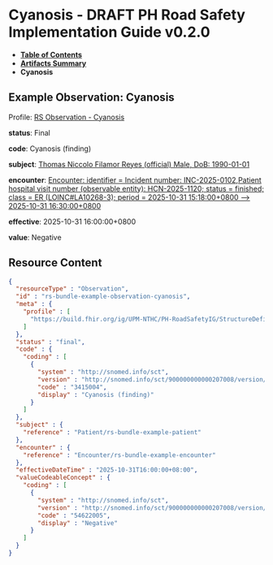 # Cyanosis - DRAFT PH Road Safety Implementation Guide v0.2.0

* [**Table of Contents**](toc.md)
* [**Artifacts Summary**](artifacts.md)
* **Cyanosis**

## Example Observation: Cyanosis

Profile: [RS Observation - Cyanosis](StructureDefinition-rs-observation-cyanosis.md)

**status**: Final

**code**: Cyanosis (finding)

**subject**: [Thomas Niccolo Filamor Reyes (official) Male, DoB: 1990-01-01](Patient-rs-bundle-example-patient.md)

**encounter**: [Encounter: identifier = Incident number: INC-2025-0102,Patient hospital visit number (observable entity): HCN-2025-1120; status = finished; class = ER (LOINC#LA10268-3); period = 2025-10-31 15:18:00+0800 --> 2025-10-31 16:30:00+0800](Encounter-rs-bundle-example-encounter.md)

**effective**: 2025-10-31 16:00:00+0800

**value**: Negative



## Resource Content

```json
{
  "resourceType" : "Observation",
  "id" : "rs-bundle-example-observation-cyanosis",
  "meta" : {
    "profile" : [
      "https://build.fhir.org/ig/UPM-NTHC/PH-RoadSafetyIG/StructureDefinition/rs-observation-cyanosis"
    ]
  },
  "status" : "final",
  "code" : {
    "coding" : [
      {
        "system" : "http://snomed.info/sct",
        "version" : "http://snomed.info/sct/900000000000207008/version/20241001",
        "code" : "3415004",
        "display" : "Cyanosis (finding)"
      }
    ]
  },
  "subject" : {
    "reference" : "Patient/rs-bundle-example-patient"
  },
  "encounter" : {
    "reference" : "Encounter/rs-bundle-example-encounter"
  },
  "effectiveDateTime" : "2025-10-31T16:00:00+08:00",
  "valueCodeableConcept" : {
    "coding" : [
      {
        "system" : "http://snomed.info/sct",
        "version" : "http://snomed.info/sct/900000000000207008/version/20241001",
        "code" : "54622005",
        "display" : "Negative"
      }
    ]
  }
}

```
